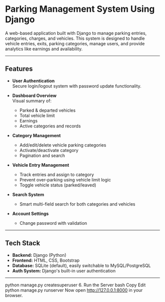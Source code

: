#  Parking Management System Using Django

A web-based application built with Django to manage parking entries, categories, charges, and vehicles. This system is designed to handle vehicle entries, exits, parking categories, manage users, and provide analytics like earnings and availability.

---
##  Features

- **User Authentication**  
  Secure login/logout system with password update functionality.

- **Dashboard Overview**  
  Visual summary of:
  - Parked & departed vehicles  
  - Total vehicle limit  
  - Earnings  
  - Active categories and records

- **Category Management**
  - Add/edit/delete vehicle parking categories
  - Activate/deactivate category
  - Pagination and search

- **Vehicle Entry Management**
  - Track entries and assign to category
  - Prevent over-parking using vehicle limit logic
  - Toggle vehicle status (parked/leaved)

- **Search System**
  - Smart multi-field search for both categories and vehicles

- **Account Settings**
  - Change password with validation

---

## Tech Stack

- **Backend:** Django (Python)
- **Frontend:** HTML, CSS, Bootstrap
- **Database:** SQLite (default), easily switchable to MySQL/PostgreSQL
- **Auth System:** Django's built-in user authentication

---

python manage.py createsuperuser
6. Run the Server
bash
Copy
Edit
python manage.py runserver
Now open http://127.0.0.1:8000 in your browser.
